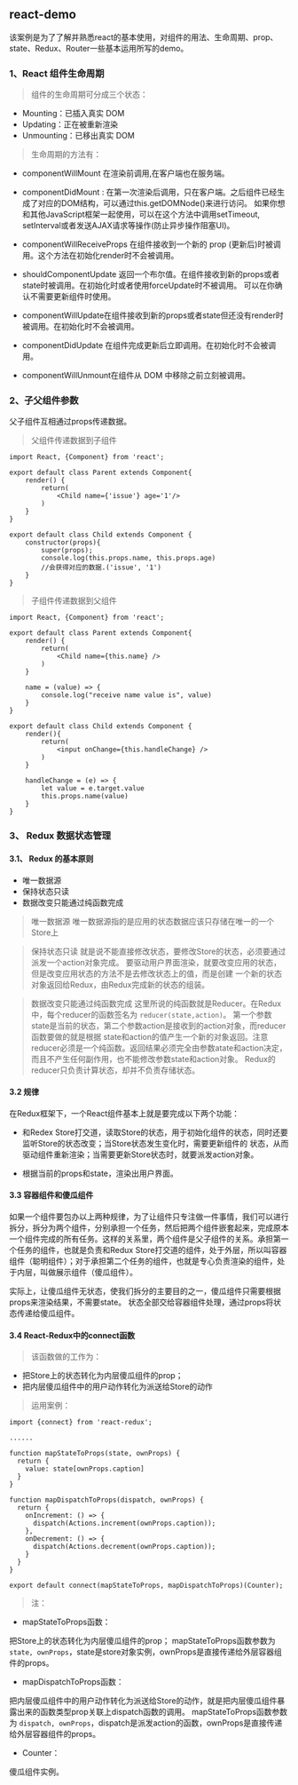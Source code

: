 ## react-demo

该案例是为了了解并熟悉react的基本使用，对组件的用法、生命周期、prop、state、Redux、Router一些基本运用所写的demo。

### 1、React 组件生命周期

> 组件的生命周期可分成三个状态：

* Mounting：已插入真实 DOM
* Updating：正在被重新渲染
* Unmounting：已移出真实 DOM
> 生命周期的方法有：

* componentWillMount 在渲染前调用,在客户端也在服务端。

* componentDidMount : 在第一次渲染后调用，只在客户端。之后组件已经生成了对应的DOM结构，可以通过this.getDOMNode()来进行访问。 如果你想和其他JavaScript框架一起使用，可以在这个方法中调用setTimeout, setInterval或者发送AJAX请求等操作(防止异步操作阻塞UI)。

* componentWillReceiveProps 在组件接收到一个新的 prop (更新后)时被调用。这个方法在初始化render时不会被调用。

* shouldComponentUpdate 返回一个布尔值。在组件接收到新的props或者state时被调用。在初始化时或者使用forceUpdate时不被调用。 
可以在你确认不需要更新组件时使用。

* componentWillUpdate在组件接收到新的props或者state但还没有render时被调用。在初始化时不会被调用。

* componentDidUpdate 在组件完成更新后立即调用。在初始化时不会被调用。

* componentWillUnmount在组件从 DOM 中移除之前立刻被调用。

### 2、子父组件参数

父子组件互相通过props传递数据。

> 父组件传递数据到子组件

~~~
import React, {Component} from 'react';

export default class Parent extends Component{
    render() {
        return(
            <Child name={'issue'} age='1'/>
        )
    }
}

export default class Child extends Component {
    constructor(props){
        super(props);
        console.log(this.props.name, this.props.age)
        //会获得对应的数据.('issue', '1')
    }
}
~~~

> 子组件传递数据到父组件

~~~
import React, {Component} from 'react';

export default class Parent extends Component{
    render() {
        return(
            <Child name={this.name} />
        )
    }

    name = (value) => {
        console.log("receive name value is", value)
    }
}

export default class Child extends Component {
    render(){
        return(
            <input onChange={this.handleChange} />
        )
    }

    handleChange = (e) => {
        let value = e.target.value
        this.props.name(value)
    }
}
~~~

### 3、 Redux 数据状态管理

#### 3.1、 Redux 的基本原则
* 唯一数据源 
* 保持状态只读
* 数据改变只能通过纯函数完成

> 唯一数据源 
唯一数据源指的是应用的状态数据应该只存储在唯一的一个Store上

> 保持状态只读
就是说不能直接修改状态，要修改Store的状态，必须要通过派发一个action对象完成。
要驱动用户界面渲染，就要改变应用的状态，但是改变应用状态的方法不是去修改状态上的值，而是创建
一个新的状态对象返回给Redux，由Redux完成新的状态的组装。

> 数据改变只能通过纯函数完成
这里所说的纯函数就是Reducer。在Redux中，每个reducer的函数签名为 `reducer(state,action)`。
第一个参数state是当前的状态，第二个参数action是接收到的action对象，而reducer函数要做的就是根据
state和action的值产生一个新的对象返回。注意reducer必须是一个纯函数。返回结果必须完全由参数atate和action决定，而且不产生任何副作用，也不能修改参数state和action对象。
Redux的reducer只负责计算状态，却并不负责存储状态。

#### 3.2 规律

在Redux框架下，一个React组件基本上就是要完成以下两个功能：

* 和Redex Store打交道，读取Store的状态，用于初始化组件的状态，同时还要监听Store的状态改变；当Store状态发生变化时，需要更新组件的 状态，从而驱动组件重新渲染；当需要更新Store状态时，就要派发action对象。

* 根据当前的props和state，渲染出用户界面。

#### 3.3 容器组件和傻瓜组件

如果一个组件要包办以上两种规律，为了让组件只专注做一件事情，我们可以进行拆分，拆分为两个组件，分别承担一个任务，然后把两个组件嵌套起来，完成原本一个组件完成的所有任务。这样的关系里，两个组件是父子组件的关系。承担第一个任务的组件，也就是负责和Redux Store打交道的组件，处于外层，所以叫容器组件（聪明组件）；对于承担第二个任务的组件，也就是专心负责渲染的组件，处于内层，叫做展示组件（傻瓜组件）。

实际上，让傻瓜组件无状态，使我们拆分的主要目的之一，傻瓜组件只需要根据props来渲染结果，不需要state。
状态全部交给容器组件处理，通过props将状态传递给傻瓜组件。

#### 3.4 React-Redux中的connect函数

> 该函数做的工作为：

* 把Store上的状态转化为内层傻瓜组件的prop；
* 把内层傻瓜组件中的用户动作转化为派送给Store的动作

> 运用案例：

~~~
import {connect} from 'react-redux';

......

function mapStateToProps(state, ownProps) {
  return {
    value: state[ownProps.caption]
  }
}

function mapDispatchToProps(dispatch, ownProps) {
  return {
    onIncrement: () => {
      dispatch(Actions.increment(ownProps.caption));
    },
    onDecrement: () => {
      dispatch(Actions.decrement(ownProps.caption));
    }
  }
}

export default connect(mapStateToProps, mapDispatchToProps)(Counter);
~~~
> 注：

* mapStateToProps函数：

把Store上的状态转化为内层傻瓜组件的prop；
mapStateToProps函数参数为 `state, ownProps`，state是store对象实例，ownProps是直接传递给外层容器组件的props。

* mapDispatchToProps函数：

把内层傻瓜组件中的用户动作转化为派送给Store的动作，就是把内层傻瓜组件暴露出来的函数类型prop关联上dispatch函数的调用。
mapStateToProps函数参数为 `dispatch, ownProps`，dispatch是派发action的函数，ownProps是直接传递给外层容器组件的props。

* Counter：

傻瓜组件实例。




